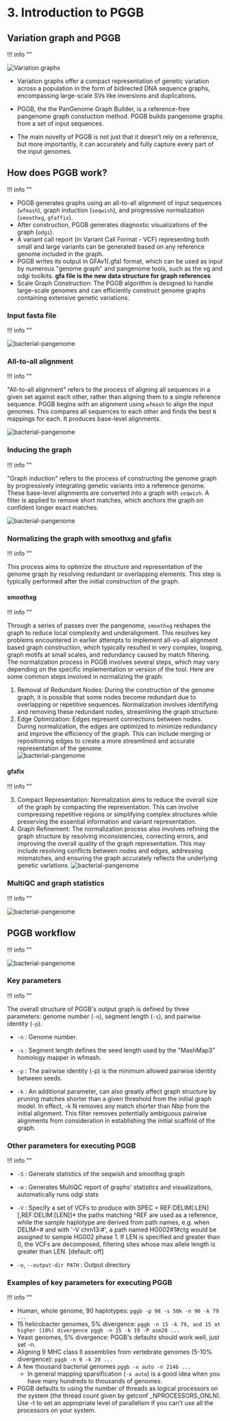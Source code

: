 # 3. Introduction to PGGB

## Variation graph and PGGB 
!!! info ""

![Variation graphs](theme_figures/example_of_Graph_reference_small.png)

- Variation graphs offer a compact representation of genetic variation across a population in the form of bidirected DNA sequence graphs, encompassing large-scale SVs like inversions and duplications.

- PGGB, the the PanGenome Graph Builder, is a reference-free pangenome graph constuction method. PGGB builds pangenome graphs from a set of input sequences.


- The main novelty of PGGB  is not just that it doesn't rely on a reference, but more importantly, it can accurately and fully capture every part of the input genomes.


## How does PGGB work?
!!! info ""

- PGGB generates graphs using an all-to-all alignment of input sequences (`wfmash`), graph induction (`seqwish`), and progressive normalization (`smoothxg`, `gfaffix`). 
- After construction, PGGB generates diagnostic visualizations of the graph (`odgi`). 
- A variant call report (in Variant Call Format - VCF) representing both small and large variants can be generated based on any reference genome included in the graph. 
- PGGB writes its output in GFAv1(.gfa) format, which can be used as input by numerous "genome graph" and pangenome tools, such as the vg and odgi toolkits. **gfa file is the new data structure for graph references**
- Scale Graph Construction: The PGGB algorithm is designed to handle large-scale genomes and can efficiently construct genome graphs containing extensive genetic variations.


### Input fasta file 
!!! info ""

![bacterial-pangenome](theme_figures/PGGB_workflow_1_small.png)

### All-to-all alignment
!!! info ""

"All-to-all alignment" refers to the process of aligning all sequences in a given set against each other, rather than aligning them to a single reference sequence.
PGGB begins with an alignment using `wfmash` to align the input genomes. This compares all sequences to each other and finds the best `N` mappings for each. It produces base-level alignments.

![bacterial-pangenome](theme_figures/PGGB_workflow_2_small.png)

### Inducing the graph
!!! info ""

"Graph induction" refers to the process of constructing the genome graph by progressively integrating genetic variants into a reference genome.
These base-level alignments are converted into a graph with `seqwish`. A filter is applied to remove short matches, which anchors the graph on confident longer exact matches.

![bacterial-pangenome](theme_figures/PGGB_workflow_3_small.png)

### Normalizing the graph with smoothxg and gfafix
!!! info ""

This process aims to optimize the structure and representation of the genome graph by resolving redundant or overlapping elements. This step is typically performed after the initial construction of the graph.

#### smoothxg
!!! info ""

Through a series of passes over the pangenome, `smoothxg` reshapes the graph to reduce local complexity and underalignment. This resolves key problems encountered in earlier attempts to implement all-vs-all alignment based graph construction, which typically resulted in very complex, looping, graph motifs at small scales, and redundancy caused by match filtering.
The normalization process in PGGB involves several steps, which may vary depending on the specific implementation or version of the tool. Here are some common steps involved in normalizing the graph:  
1.  Removal of Redundant Nodes: During the construction of the genome graph, it is possible that some nodes become redundant due to overlapping or repetitive sequences. Normalization involves identifying and removing these redundant nodes, streamlining the graph structure.  
2.	Edge Optimization: Edges represent connections between nodes. During normalization, the edges are optimized to minimize redundancy and improve the efficiency of the graph. This can include merging or repositioning edges to create a more streamlined and accurate representation of the genome.  
![bacterial-pangenome](theme_figures/PGGB_workflow_4_small.png)

#### gfafix
!!! info ""

3.	Compact Representation: Normalization aims to reduce the overall size of the graph by compacting the representation. This can involve compressing repetitive regions or simplifying complex structures while preserving the essential information and variant representation.
4.	Graph Refinement: The normalization process also involves refining the graph structure by resolving inconsistencies, correcting errors, and improving the overall quality of the graph representation. This may include resolving conflicts between nodes and edges, addressing mismatches, and ensuring the graph accurately reflects the underlying genetic variations.
![bacterial-pangenome](theme_figures/PGGB_workflow_5_small.png)



### MultiQC and graph statistics
!!! info ""

![bacterial-pangenome](theme_figures/PGGB_workflow_6_small.png)



## PGGB workflow
!!! info ""

![bacterial-pangenome](theme_figures/PGGB_workflow_7_small.png)



### Key parameters
!!! info ""

The overall structure of PGGB's output graph is defined by three parameters: genome number (`-n`), segment length (`-s`), and pairwise identity (`-p`). 

- `-n` : Genome number.
- `-s` : Segment length defines the seed length used by the "MashMap3" homology mapper in wfmash.
- `-p` : The pairwise identity (-p) is the minimum allowed pairwise identity between seeds.

- `-k` : An additional parameter, can also greatly affect graph structure by pruning matches shorter than a given threshold from the initial graph model. In effect, -k N removes any match shorter than Nbp from the initial alignment. This filter removes potentially ambiguous pairwise alignments from consideration in establishing the initial scaffold of the graph.


### Other parameters for executing PGGB
!!! info ""

- `-S` : Generate statistics of the seqwish and smoothxg graph

- `-m` : Generates MultiQC report of graphs' statistics and visualizations, automatically runs odgi stats

- `-V` : Specify a set of VCFs to produce with SPEC = REF:DELIM[:LEN][,REF:DELIM:[LEN]]* the paths matching ^REF are used as a reference, while the sample haplotype are derived from path names, e.g. when DELIM=# and with '-V chm13:#', a path named HG002#1#ctg would be assigned to sample HG002 phase 1. If LEN is specified and greater than 0, the VCFs are decomposed, filtering sites whose max allele length is greater than LEN. [default: off]

- `-o`, `--output-dir PATH` : Output directory


### Examples of key parameters for executing PGGB
!!! info ""

- Human, whole genome, 90 haplotypes: `pggb -p 98 -s 50k -n 90 -k 79 ...`
- 15 helicobacter genomes, 5% divergence: `pggb -n 15 -k 79, and 15 at higher (10%) divergence pggb -n 15 -k 19 -P asm20 ...`
- Yeast genomes, 5% divergence: PGGB's defaults should work well, just set -n.
- Aligning 9 MHC class II assemblies from vertebrate genomes (5-10% divergence): `pggb -n 9 -k 29 ...`
- A few thousand bacterial genomes `pggb -x auto -n 2146 ...`
  - In general mapping sparsification (`-x auto`) is a good idea when you have many hundreds to thousands of genomes.
- PGGB defaults to using the number of threads as logical processors on the system (the thread count given by getconf _NPROCESSORS_ONLN). Use -t to set an appropriate level of parallelism if you can't use all the processors on your system.

